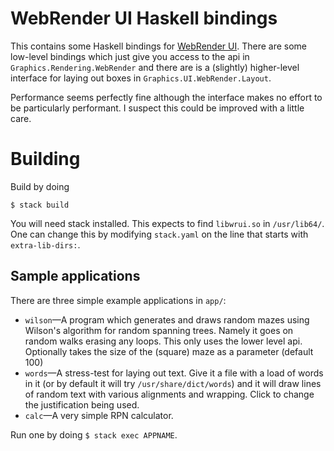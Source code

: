 # WebRender UI Haskell bindings

This contains some Haskell bindings
for [WebRender UI](https://github.com/dan-robertson/wrui). There are
some low-level bindings which just give you access to the api in
`Graphics.Rendering.WebRender` and there are is a (slightly) higher-level
interface for laying out boxes in `Graphics.UI.WebRender.Layout`.

Performance seems perfectly fine although the interface makes no
effort to be particularly performant. I suspect this could be improved
with a little care.

# Building

Build by doing

    $ stack build

You will need stack installed. This expects to find `libwrui.so` in
`/usr/lib64/`. One can change this by modifying `stack.yaml` on the
line that starts with `extra-lib-dirs:`.

## Sample applications

There are three simple example applications in `app/`:

* `wilson`—A program which generates and draws random mazes using
  Wilson's algorithm for random spanning trees. Namely it goes on
  random walks erasing any loops. This only uses the lower level api.
  Optionally takes the size of the (square) maze as a parameter
  (default 100)
* `words`—A stress-test for laying out text. Give it a file with a load
  of words in it (or by default it will try `/usr/share/dict/words`)
  and it will draw lines of random text with various alignments and
  wrapping. Click to change the justification being used.
* `calc`—A very simple RPN calculator.

Run one by doing `$ stack exec APPNAME`.

